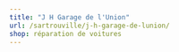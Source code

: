 ```yaml
---
title: "J H Garage de l'Union"
url: /sartrouville/j-h-garage-de-lunion/
shop: réparation de voitures
---
```

